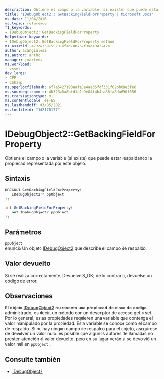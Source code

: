 ```yaml
---
description: Obtiene el campo o la variable (si existe) que puede estar respaldando la propiedad representada por este objeto.
title: 'IDebugObject2:: GetBackingFieldForProperty | Microsoft Docs'
ms.date: 11/04/2016
ms.topic: reference
f1_keywords:
- IDebugObject2::GetBackingFieldForProperty
helpviewer_keywords:
- IDebugObject2::GetBackingFieldForProperty method
ms.assetid: e72c6338-5573-4fad-8075-f3ade3435424
author: acangialosi
ms.author: anthc
manager: jmartens
ms.workload:
- vssdk
dev_langs:
- CPP
- CSharp
ms.openlocfilehash: 6f7a5427193aafe8a4aa35fdf331f62bb08e3fe6
ms.sourcegitcommit: 4b323a8a8bfd1a1a9e84f4b4ca88fa8da690f656
ms.translationtype: MT
ms.contentlocale: es-ES
ms.lasthandoff: 03/05/2021
ms.locfileid: "102170177"
---
```

# <a name="idebugobject2getbackingfieldforproperty"></a>IDebugObject2::GetBackingFieldForProperty
Obtiene el campo o la variable (si existe) que puede estar respaldando la propiedad representada por este objeto.

## <a name="syntax"></a>Sintaxis

```cpp
HRESULT GetBackingFieldForProperty(
   IDebugObject2** ppObject
);
```

```csharp
int GetBackingFieldForProperty(
   out IDebugObject2 ppObject
);
```

## <a name="parameters"></a>Parámetros
`ppObject`\
enuncia Un objeto [IDebugObject2](../../../extensibility/debugger/reference/idebugobject2.md) que describe el campo de respaldo.

## <a name="return-value"></a>Valor devuelto
 Si se realiza correctamente, Devuelve S_OK; de lo contrario, devuelve un código de error.

## <a name="remarks"></a>Observaciones
 El objeto [IDebugObject2](../../../extensibility/debugger/reference/idebugobject2.md) representa una propiedad de clase de código administrado, es decir, un método con un descriptor de acceso get o set. Por lo general, estas propiedades requieren una variable que contenga el valor manipulado por la propiedad. Esta variable se conoce como el campo de respaldo. Si no hay ningún campo de respaldo para el objeto, asegúrese de devolver un valor nulo: es posible que algunos autores de llamadas no presten atención al valor devuelto, pero en su lugar verán si se devolvió un valor null en `ppObject` .

## <a name="see-also"></a>Consulte también
- [IDebugObject2](../../../extensibility/debugger/reference/idebugobject2.md)

